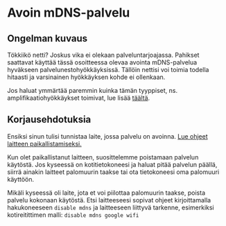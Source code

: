 # Avoin mDNS-palvelu

## Ongelman kuvaus

Tökkiikö netti? Joskus vika ei olekaan palveluntarjoajassa. Pahikset saattavat käyttää tässä osoitteessa olevaa avointa mDNS-palvelua hyväkseen palvelunestohyökkäyksissä. Tällöin nettisi voi toimia todella hitaasti ja varsinainen hyökkäyksen kohde ei ollenkaan.

Jos haluat ymmärtää paremmin kuinka tämän tyyppiset, ns. amplifikaatiohyökkäykset toimivat, lue lisää [täältä](../categories.md#amplifikaatiohyokkaykset).

## Korjausehdotuksia

Ensiksi sinun tulisi tunnistaa laite, jossa palvelu on avoinna. [Lue ohjeet laitteen paikallistamiseksi.](../locate.md)

Kun olet paikallistanut laitteen, suosittelemme poistamaan palvelun käytöstä. Jos kyseessä on kotitietokoneesi ja haluat pitää palvelun päällä, siirrä ainakin laitteet palomuurin taakse tai ota tietokoneesi oma palomuuri käyttöön.

Mikäli kyseessä oli laite, jota et voi piilottaa palomuurin taakse, poista palvelu kokonaan käytöstä. Etsi laitteeseesi sopivat ohjeet kirjoittamalla hakukoneeseen `disable mdns` ja laitteeseen liittyvä tarkenne, esimerkiksi kotireitittimen malli: `disable mdns google wifi`
